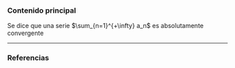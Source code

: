 ### Contenido principal

Se dice que una serie $\sum_{n=1}^{+\infty} a_n$ es absolutamente convergente 

--- 
### Referencias
